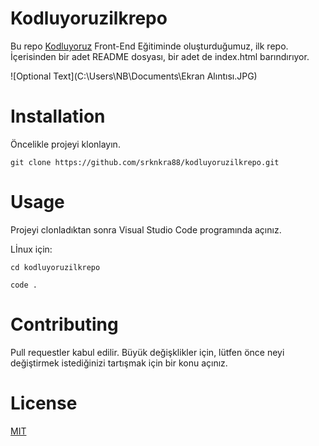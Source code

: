 # Kodluyoruzilkrepo

Bu repo [Kodluyoruz](https://www.kodluyoruz.org/) Front-End Eğitiminde oluşturduğumuz, ilk repo. İçerisinden bir adet README dosyası, bir adet de index.html barındırıyor.

![Optional Text](C:\Users\NB\Documents\Ekran Alıntısı.JPG)


# Installation

Öncelikle projeyi klonlayın.

`git clone https://github.com/srknkra88/kodluyoruzilkrepo.git`

# Usage

Projeyi clonladıktan sonra Visual Studio Code programında açınız.

Lİnux için:

`cd kodluyoruzilkrepo`

`code .`

# Contributing

Pull requestler kabul edilir. Büyük değişklikler için, lütfen önce neyi değiştirmek istediğinizi tartışmak için bir konu açınız.

# License

[MIT](https://github.com/srknkra88/kodluyoruzilkrepo/blob/main/LICENSE)
